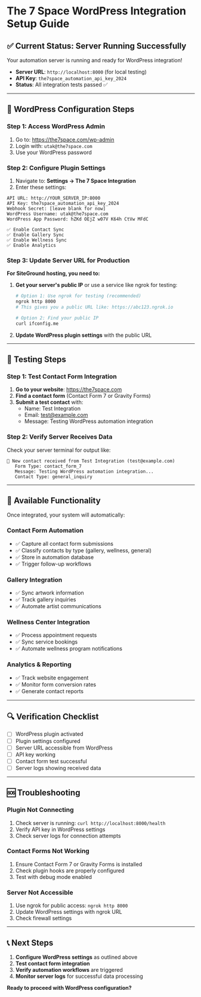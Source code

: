 # The 7 Space WordPress Integration Setup Guide

## ✅ **Current Status: Server Running Successfully**

Your automation server is running and ready for WordPress integration!

- **Server URL**: `http://localhost:8000` (for local testing)
- **API Key**: `the7space_automation_api_key_2024`
- **Status**: All integration tests passed ✅

---

## 🔧 **WordPress Configuration Steps**

### **Step 1: Access WordPress Admin**
1. Go to: https://the7space.com/wp-admin
2. Login with: `utak@the7space.com`
3. Use your WordPress password

### **Step 2: Configure Plugin Settings**
1. Navigate to: **Settings → The 7 Space Integration**
2. Enter these settings:

```
API URL: http://YOUR_SERVER_IP:8000
API Key: the7space_automation_api_key_2024
Webhook Secret: [leave blank for now]
WordPress Username: utak@the7space.com
WordPress App Password: hZKd OEjZ w07V K64h CtVw MFdC

✅ Enable Contact Sync
✅ Enable Gallery Sync  
✅ Enable Wellness Sync
✅ Enable Analytics
```

### **Step 3: Update Server URL for Production**

**For SiteGround hosting, you need to:**

1. **Get your server's public IP** or use a service like ngrok for testing:
   ```bash
   # Option 1: Use ngrok for testing (recommended)
   ngrok http 8000
   # This gives you a public URL like: https://abc123.ngrok.io
   
   # Option 2: Find your public IP
   curl ifconfig.me
   ```

2. **Update WordPress plugin settings** with the public URL

---

## 🧪 **Testing Steps**

### **Step 1: Test Contact Form Integration**

1. **Go to your website**: https://the7space.com
2. **Find a contact form** (Contact Form 7 or Gravity Forms)
3. **Submit a test contact** with:
   - Name: Test Integration
   - Email: test@example.com
   - Message: Testing WordPress automation integration

### **Step 2: Verify Server Receives Data**

Check your server terminal for output like:
```
📧 New contact received from Test Integration (test@example.com)
   Form Type: contact_form_7
   Message: Testing WordPress automation integration...
   Contact Type: general_inquiry
```

---

## 🚀 **Available Functionality**

Once integrated, your system will automatically:

### **Contact Form Automation**
- ✅ Capture all contact form submissions
- ✅ Classify contacts by type (gallery, wellness, general)
- ✅ Store in automation database
- ✅ Trigger follow-up workflows

### **Gallery Integration**
- ✅ Sync artwork information
- ✅ Track gallery inquiries
- ✅ Automate artist communications

### **Wellness Center Integration**
- ✅ Process appointment requests
- ✅ Sync service bookings
- ✅ Automate wellness program notifications

### **Analytics & Reporting**
- ✅ Track website engagement
- ✅ Monitor form conversion rates
- ✅ Generate contact reports

---

## 🔍 **Verification Checklist**

- [ ] WordPress plugin activated
- [ ] Plugin settings configured
- [ ] Server URL accessible from WordPress
- [ ] API key working
- [ ] Contact form test successful
- [ ] Server logs showing received data

---

## 🆘 **Troubleshooting**

### **Plugin Not Connecting**
1. Check server is running: `curl http://localhost:8000/health`
2. Verify API key in WordPress settings
3. Check server logs for connection attempts

### **Contact Forms Not Working**
1. Ensure Contact Form 7 or Gravity Forms is installed
2. Check plugin hooks are properly configured
3. Test with debug mode enabled

### **Server Not Accessible**
1. Use ngrok for public access: `ngrok http 8000`
2. Update WordPress settings with ngrok URL
3. Check firewall settings

---

## 📞 **Next Steps**

1. **Configure WordPress settings** as outlined above
2. **Test contact form integration** 
3. **Verify automation workflows** are triggered
4. **Monitor server logs** for successful data processing

**Ready to proceed with WordPress configuration?**
